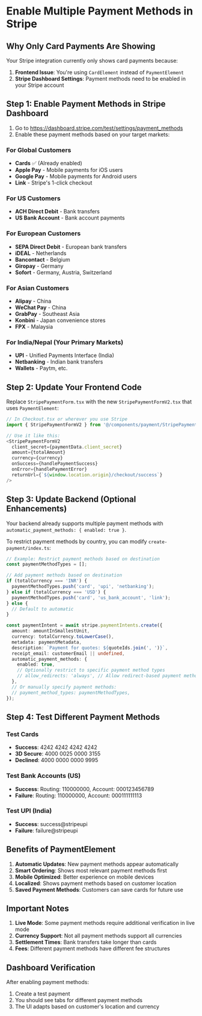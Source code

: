 # Enable Multiple Payment Methods in Stripe

## Why Only Card Payments Are Showing

Your Stripe integration currently only shows card payments because:

1. **Frontend Issue**: You're using `CardElement` instead of `PaymentElement`
2. **Stripe Dashboard Settings**: Payment methods need to be enabled in your Stripe account

## Step 1: Enable Payment Methods in Stripe Dashboard

1. Go to https://dashboard.stripe.com/test/settings/payment_methods
2. Enable these payment methods based on your target markets:

### For Global Customers
- **Cards** ✅ (Already enabled)
- **Apple Pay** - Mobile payments for iOS users
- **Google Pay** - Mobile payments for Android users
- **Link** - Stripe's 1-click checkout

### For US Customers
- **ACH Direct Debit** - Bank transfers
- **US Bank Account** - Bank account payments

### For European Customers  
- **SEPA Direct Debit** - European bank transfers
- **iDEAL** - Netherlands
- **Bancontact** - Belgium
- **Giropay** - Germany
- **Sofort** - Germany, Austria, Switzerland

### For Asian Customers
- **Alipay** - China
- **WeChat Pay** - China
- **GrabPay** - Southeast Asia
- **Konbini** - Japan convenience stores
- **FPX** - Malaysia

### For India/Nepal (Your Primary Markets)
- **UPI** - Unified Payments Interface (India)
- **Netbanking** - Indian bank transfers
- **Wallets** - Paytm, etc.

## Step 2: Update Your Frontend Code

Replace `StripePaymentForm.tsx` with the new `StripePaymentFormV2.tsx` that uses `PaymentElement`:

```typescript
// In Checkout.tsx or wherever you use Stripe
import { StripePaymentFormV2 } from '@/components/payment/StripePaymentFormV2';

// Use it like this:
<StripePaymentFormV2
  client_secret={paymentData.client_secret}
  amount={totalAmount}
  currency={currency}
  onSuccess={handlePaymentSuccess}
  onError={handlePaymentError}
  returnUrl={`${window.location.origin}/checkout/success`}
/>
```

## Step 3: Update Backend (Optional Enhancements)

Your backend already supports multiple payment methods with `automatic_payment_methods: { enabled: true }`. 

To restrict payment methods by country, you can modify `create-payment/index.ts`:

```typescript
// Example: Restrict payment methods based on destination
const paymentMethodTypes = [];

// Add payment methods based on destination
if (totalCurrency === 'INR') {
  paymentMethodTypes.push('card', 'upi', 'netbanking');
} else if (totalCurrency === 'USD') {
  paymentMethodTypes.push('card', 'us_bank_account', 'link');
} else {
  // Default to automatic
}

const paymentIntent = await stripe.paymentIntents.create({
  amount: amountInSmallestUnit,
  currency: totalCurrency.toLowerCase(),
  metadata: paymentMetadata,
  description: `Payment for quotes: ${quoteIds.join(', ')}`,
  receipt_email: customerEmail || undefined,
  automatic_payment_methods: {
    enabled: true,
    // Optionally restrict to specific payment method types
    // allow_redirects: 'always', // Allow redirect-based payment methods
  },
  // Or manually specify payment methods:
  // payment_method_types: paymentMethodTypes,
});
```

## Step 4: Test Different Payment Methods

### Test Cards
- **Success**: 4242 4242 4242 4242
- **3D Secure**: 4000 0025 0000 3155
- **Declined**: 4000 0000 0000 9995

### Test Bank Accounts (US)
- **Success**: Routing: 110000000, Account: 000123456789
- **Failure**: Routing: 110000000, Account: 000111111113

### Test UPI (India)
- **Success**: success@stripeupi
- **Failure**: failure@stripeupi

## Benefits of PaymentElement

1. **Automatic Updates**: New payment methods appear automatically
2. **Smart Ordering**: Shows most relevant payment methods first
3. **Mobile Optimized**: Better experience on mobile devices
4. **Localized**: Shows payment methods based on customer location
5. **Saved Payment Methods**: Customers can save cards for future use

## Important Notes

1. **Live Mode**: Some payment methods require additional verification in live mode
2. **Currency Support**: Not all payment methods support all currencies
3. **Settlement Times**: Bank transfers take longer than cards
4. **Fees**: Different payment methods have different fee structures

## Dashboard Verification

After enabling payment methods:
1. Create a test payment
2. You should see tabs for different payment methods
3. The UI adapts based on customer's location and currency